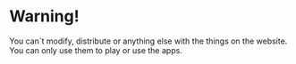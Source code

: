 # Warning!
You can`t modify, distribute or anything else with the things on the website.
You can only use them to play or use the apps.
